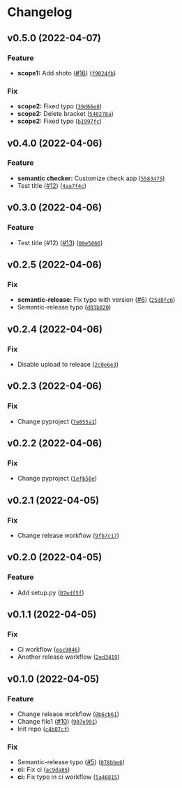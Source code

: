 # Changelog

<!--next-version-placeholder-->

## v0.5.0 (2022-04-07)
### Feature
* **scope1:** Add shoto ([#16](https://github.com/dilex42/sr-test/issues/16)) ([`f9024fb`](https://github.com/dilex42/sr-test/commit/f9024fb89fd605d282d31f021d0c189f7f7ba9a5))

### Fix
* **scope2:** Fixed typo ([`39d66e8`](https://github.com/dilex42/sr-test/commit/39d66e839b38c7eb95b630cee2b7bb19c1e580c5))
* **scope2:** Delete bracket ([`540278a`](https://github.com/dilex42/sr-test/commit/540278aba43d78e1f51928fac616f294295da76c))
* **scope2:** Fixed typo ([`b1997fc`](https://github.com/dilex42/sr-test/commit/b1997fc6f73a810de2d4c3885b2889dc43dd7f37))

## v0.4.0 (2022-04-06)
### Feature
* **semantic checker:** Customize check app ([`5583475`](https://github.com/dilex42/sr-test/commit/55834755acd433d63b51c65a406c65f04d8a06a7))
* Test title ([#12](https://github.com/dilex42/sr-test/issues/12)) ([`4aa7f4c`](https://github.com/dilex42/sr-test/commit/4aa7f4c3711905ae3e36a1c6ddcb59495827c14c))

## v0.3.0 (2022-04-06)
### Feature
* Test title (#12) ([#13](https://github.com/dilex42/sr-test/issues/13)) ([`00e5066`](https://github.com/dilex42/sr-test/commit/00e50663130a7a4186707a4cf866dda34ef6f7eb))

## v0.2.5 (2022-04-06)
### Fix
* **semantic-release:** Fix typo with version ([#6](https://github.com/dilex42/sr-test/issues/6)) ([`25d8fc6`](https://github.com/dilex42/sr-test/commit/25d8fc6e2d4cc1b044937244552123b7e204d593))
* Semantic-release typo ([`d03b020`](https://github.com/dilex42/sr-test/commit/d03b020886145d385ca17f7e453ac6619a5f2aa5))

## v0.2.4 (2022-04-06)
### Fix
* Disable upload to release ([`2c0e6e3`](https://github.com/dilex42/sr-test/commit/2c0e6e375f7f3aebbe3b4114b3fd4e23d273c3d6))

## v0.2.3 (2022-04-06)
### Fix
* Change pyproject ([`7e855a1`](https://github.com/dilex42/sr-test/commit/7e855a1e62ee965e7bf71fbffdfeb07224120ae3))

## v0.2.2 (2022-04-06)
### Fix
* Change pyproject ([`1efb50e`](https://github.com/dilex42/sr-test/commit/1efb50e6af48444a9db4a6d3156ac1412a3d5086))

## v0.2.1 (2022-04-05)
### Fix
* Change release workflow ([`9fb7c17`](https://github.com/dilex42/sr-test/commit/9fb7c17f41a2512ae805b0725c2622affe1615a8))

## v0.2.0 (2022-04-05)
### Feature
* Add setup.py ([`07edf5f`](https://github.com/dilex42/sr-test/commit/07edf5f915fbe120b412f2327a9d821a9466ed40))

## v0.1.1 (2022-04-05)
### Fix
* Ci workflow ([`eac9046`](https://github.com/dilex42/sr-test/commit/eac904636aa1a63accdeb011e7ae32eea843b3eb))
* Another release workflow ([`2ed3419`](https://github.com/dilex42/sr-test/commit/2ed3419604598563f6106cb3d6de5f13e84a6aea))

## v0.1.0 (2022-04-05)
### Feature
* Change release workflow ([`0b6cb61`](https://github.com/dilex42/sr-test/commit/0b6cb6124a91029cc78bcd0653736ebe97309521))
* Change file1 ([#10](https://github.com/dilex42/sr-test/issues/10)) ([`907e991`](https://github.com/dilex42/sr-test/commit/907e991b5e196429ff7e80bd5f8bc99f91456a5f))
* Init repo ([`c4b07cf`](https://github.com/dilex42/sr-test/commit/c4b07cfcd72238dd95dca01f8d061e37185f34a1))

### Fix
* Semantic-release typo ([#5](https://github.com/dilex42/sr-test/issues/5)) ([`078bbe6`](https://github.com/dilex42/sr-test/commit/078bbe681f1efb6d4a476cfc1c138b863270d5a6))
* **ci:** Fix ci ([`ac9da85`](https://github.com/dilex42/sr-test/commit/ac9da85258f1f579404ab1f79e2212fca9f2155c))
* **ci:** Fix typo in ci workflow ([`5a46815`](https://github.com/dilex42/sr-test/commit/5a46815e9c250e5cead8ab61646e9efb3098b14a))
